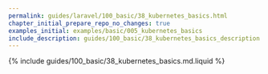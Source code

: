 ```yaml
---
permalink: guides/laravel/100_basic/38_kubernetes_basics.html
chapter_initial_prepare_repo_no_changes: true
examples_initial: examples/basic/005_kubernetes_basics
include_description: guides/100_basic/38_kubernetes_basics_description.md.liquid
---
```


{% include guides/100_basic/38_kubernetes_basics.md.liquid %}
